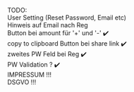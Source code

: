 TODO:  
User Setting (Reset Password, Email etc)   
Hinweis auf Email nach Reg   
Button bei amount für '+' und '-' ✔️   
copy to clipboard Button bei share link ✔️   
zweites PW Feld bei Reg ✔️   
PW Validation ? ✔️  
IMPRESSUM !!!   
DSGVO !!!
